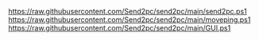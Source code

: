 https://raw.githubusercontent.com/Send2pc/send2pc/main/send2pc.ps1
https://raw.githubusercontent.com/Send2pc/send2pc/main/moveping.ps1
https://raw.githubusercontent.com/Send2pc/send2pc/main/GUI.ps1















